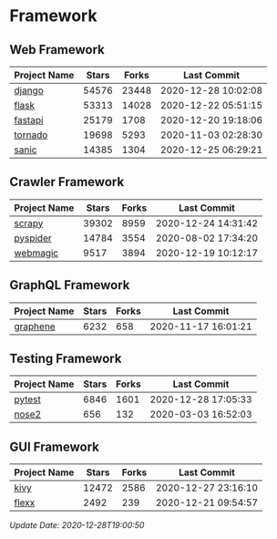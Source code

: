 # Framework

## Web Framework
| Project Name | Stars | Forks | Last Commit |
| ------------ | ----- | ----- | ----------- |
| [django](https://github.com/django/django) | 54576 | 23448 | 2020-12-28 10:02:08 |
| [flask](https://github.com/pallets/flask) | 53313 | 14028 | 2020-12-22 05:51:15 |
| [fastapi](https://github.com/tiangolo/fastapi) | 25179 | 1708 | 2020-12-20 19:18:06 |
| [tornado](https://github.com/tornadoweb/tornado) | 19698 | 5293 | 2020-11-03 02:28:30 |
| [sanic](https://github.com/huge-success/sanic) | 14385 | 1304 | 2020-12-25 06:29:21 |

## Crawler Framework
| Project Name | Stars | Forks | Last Commit |
| ------------ | ----- | ----- | ----------- |
| [scrapy](https://github.com/scrapy/scrapy) | 39302 | 8959 | 2020-12-24 14:31:42 |
| [pyspider](https://github.com/binux/pyspider) | 14784 | 3554 | 2020-08-02 17:34:20 |
| [webmagic](https://github.com/code4craft/webmagic) | 9517 | 3894 | 2020-12-19 10:12:17 |

## GraphQL Framework
| Project Name | Stars | Forks | Last Commit |
| ------------ | ----- | ----- | ----------- |
| [graphene](https://github.com/graphql-python/graphene) | 6232 | 658 | 2020-11-17 16:01:21 |

## Testing Framework
| Project Name | Stars | Forks | Last Commit |
| ------------ | ----- | ----- | ----------- |
| [pytest](https://github.com/pytest-dev/pytest) | 6846 | 1601 | 2020-12-28 17:05:33 |
| [nose2](https://github.com/nose-devs/nose2) | 656 | 132 | 2020-03-03 16:52:03 |

## GUI Framework
| Project Name | Stars | Forks | Last Commit |
| ------------ | ----- | ----- | ----------- |
| [kivy](https://github.com/kivy/kivy) | 12472 | 2586 | 2020-12-27 23:16:10 |
| [flexx](https://github.com/flexxui/flexx) | 2492 | 239 | 2020-12-21 09:54:57 |

*Update Date: 2020-12-28T19:00:50*